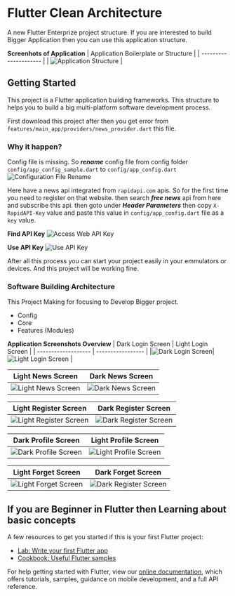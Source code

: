 # Flutter Clean Architecture

A new Flutter Enterprize project structure. If you are interested to build Bigger Application then you can use this application structure.

**Screenhots of Application**
| Application Boilerplate or Structure |
| --------------------- |
| ![Application Structure](./screenshots/application_structure.png) |

## Getting Started

This project is a Flutter application building frameworks. This structure to helps you to build a big multi-platform software development process.

First download this project after then you get error from ```features/main_app/providers/news_provider.dart``` this file.

### Why it happen?

Config file is missing. So ***rename*** config file from config folder `config/app_config_sample.dart` to `config/app_config.dart`
![Configuration File Rename](./screenshots/Configuration_file_rename.png)

Here have a news api integrated from `rapidapi.com` apis. So for the first time you need to register on that website. then search ***free news*** api from here and subscribe this api. then goto under ***Header Parameters*** then copy `X-RapidAPI-Key` value and paste this value in `config/app_config.dart` file as a `key` value.

**Find API Key**
![Access Web API Key](./screenshots/Access_Web_API_Key.png)

**Use API Key**
![Use API Key](./screenshots/Use_API_KEY.png)

After all this process you can start your project easily in your emmulators or devices. And this project will be working fine.

### Software Building Architecture

This Project Making for focusing to Develop Bigger project.

- Config
- Core
- Features (Modules)

**Application Screenshots Overview**
| Dark Login Screen |  Light Login Screen |
| ------------------- | ----------------- |
|![Dark Login Screen](./screenshots/Screenshot_1.png)|![Light Login Screen](./screenshots/Screenshot_2.png) |

| Light News Screen |  Dark News Screen |
| ------------------- | ----------------- |
| ![Light News Screen](./screenshots/Screenshot_3.png) | ![Dark News Screen](./screenshots/Screenshot_4.png) |

| Light Register Screen |  Dark Register Screen |
| ------------------- | ----------------- |
| ![Light Register Screen](./screenshots/Screenshot_5.png) | ![Dark Register Screen](./screenshots/Screenshot_6.png) |

| Dark Profile Screen |  Light Profile Screen |
| ------------------- | ----------------- |
| ![Dark Profile Screen](./screenshots/Screenshot_7.png) | ![Light Profile Screen](./screenshots/Screenshot_8.png) |

| Light Forget Screen |  Dark Forget Screen |
| ------------------- | ----------------- |
| ![Light Forget Screen](./screenshots/Screenshot_9.png) | ![Dark Register Screen](./screenshots/Screenshot_10.png) |

## If you are Beginner in Flutter then Learning about basic concepts

A few resources to get you started if this is your first Flutter project:

- [Lab: Write your first Flutter app](https://flutter.dev/docs/get-started/codelab)
- [Cookbook: Useful Flutter samples](https://flutter.dev/docs/cookbook)

For help getting started with Flutter, view our
[online documentation](https://flutter.dev/docs), which offers tutorials,
samples, guidance on mobile development, and a full API reference.
